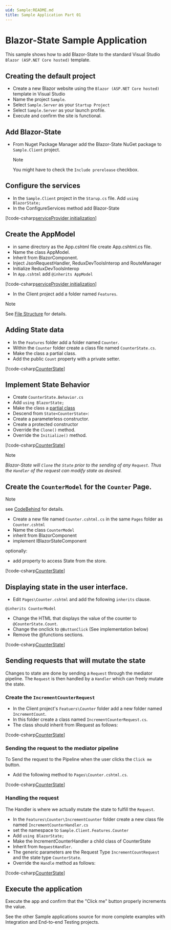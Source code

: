 ```yaml
---
uid: Sample:README.md
title: Sample Application Part 01
---
```


# Blazor-State Sample Application

This sample shows how to add Blazor-State to the standard Visual Studio `Blazor (ASP.NET Core hosted)` template.

## Creating the default project
* Create a new Blazor website using the `Blazor (ASP.NET Core hosted)` template in Visual Studio 
* Name the project `Sample`.
* Select `Sample.Server` as your `Startup Project`
* Select `Sample.Server` as your launch profile.
* Execute and confirm the site is functional.

## Add Blazor-State
* From Nuget Package Manager add the Blazor-State NuGet package to `Sample.Client` project. 
  
  > [!NOTE]
  >You might have to check the `Include prerelease` checkbox.
 
## Configure the services
* In the `Sample.Client` project in the `Starup.cs` file. Add `using BlazorState;`
* In the ConfigureServices method add Blazor-State

[!code-csharp[serviceProvider initialization](./Sample.Client/Startup.cs?name=ConfigureServices)] 

## Create the AppModel
* in same directory as the App.cshtml file create App.cshtml.cs file.
* Name the class AppModel.
* Inherit from BlazorComponent.
* Inject JsonRequestHandler, ReduxDevToolsInterop and RouteManager
* Initialize ReduxDevToolsInterop
* In `App.cshtml` add `@inherits AppModel`

[!code-csharp[serviceProvider initialization](./Sample.Client/App.cshtml.cs)] 

* In the Client project add a folder named `Features`.
  
> [!NOTE]
> See [File Structure](xref:FileStructure:FileStructure.md) for details.

## Adding State data
* In the `Features` folder add a folder named `Counter`.
* Within the `Counter` folder create a class file named `CounterState.cs`.
* Make the class a partial class. [](xref:PartialClasses:PartialClasses.md)
* Add the public `Count` property with a private setter.

[!code-csharp[CounterState](./Sample.Client/Features/Counter/CounterState.cs)]

## Implement State Behavior
* Create `CounterState.Behavior.cs`
* Add `using BlazorState;`
* Make the class a [partial class](xref:PartialClasses:PartialClasses.md)
* Descend from `State<CounterState>`:
* Create a parameterless constructor.
* Create a protected constructor
* Override the `Clone()` method.
* Override the `Initialize()` method.

[!code-csharp[CounterState](./Sample.Client/Features/Counter/CounterState.Behavior.cs)]

> [!NOTE]
>  _Blazor-State will `Clone` the `State` prior to the sending of any `Request`.
>  Thus the `Handler` of the request can modify state as desired._

## Create the `CounterModel` for the `Counter` Page.
  > [!NOTE]
  > see [CodeBehind](xref:CodeBehind:CodeBehind.md) for details.
 * Create a new file named `Counter.cshtml.cs` in the same `Pages` folder as `Counter.cshtml`
 * Name the class `CounterModel`
 * inherit from BlazorComponent
 * implement IBlazorStateComponent

 optionally:
* add property to access State from the store.

[!code-csharp[CounterState](./Sample.Client/Pages/Counter.cshtml.cs?range=8-13)]

## Displaying state in the user interface.
* Edit `Pages\Counter.cshtml` and add the following `inherits` clause.
```
@inherits CounterModel
```
* Change the HTML that displays the value of the counter to `@CounterState.Count`.
* Change the onclick to `@ButtonClick` (See implementation below)
* Remove the @functions sections.

[!code-csharp[CounterState](./Sample.Client/Pages/Counter.cshtml)]

## Sending requests that will mutate the state
Changes to state are done by sending a `Request` through the mediator pipeline.
The `Request` is then handled by a `Handler` which can freely mutate the state.

### Create the `IncrementCounterRequest`
* In the Client project's `Featuers\Counter` folder add a new folder named `IncrementCount`.
* In this folder create a class named `IncrementCounterRequest.cs`.
* The class should inherit from IRequest
as follows:

[!code-csharp[CounterState](./Sample.Client/Features/Counter/IncrementCounter/IncrementCounterRequest.cs)]

### Sending the request to the mediator pipeline

To Send the request to the Pipeline when the user clicks the `Click me` button. 

* Add the following method to `Pages\Counter.cshtml.cs`.

[!code-csharp[CounterState](./Sample.Client/Pages/Counter.cshtml.cs?name=ButtonClick)]

### Handling the request 

The Handler is where we actually mutate the state to fulfill the `Request`.  

* In the `Features\Counter\IncrementCounter` folder create a new class file named
`IncrementCounterHandler.cs` 
* set the namespace to `Sample.Client.Features.Counter` 
* Add `using BlazorState;`
* Make the IncrementCounterHandler a child class of CounterState
* Inherit from `RequestHandler`.
* The generic parameters are the Request Type `IncrementCountRequest` and the state type `CounterState`.
* Override the `Handle` method
as follows:

[!code-csharp[CounterState](./Sample.Client/Features/Counter/IncrementCounter/IncrementCounterHandler.cs)]

## Execute the application

Execute the app and confirm that the "Click me" button properly increments the value.

See the other Sample applications source for more complete examples with Integration and End-to-end Testing projects.

[Run completed sample online]: <https://blazor-state.azurewebsites.net/>
[Getting Started Guide]: (https://blazor.net/docs/get-started.html)